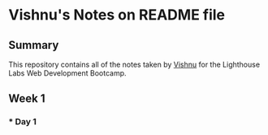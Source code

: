# Vishnu's Notes on README file

## Summary 

This repository contains all of the notes taken by [Vishnu](https://github.com/vishnuchen) for the Lighthouse Labs Web Development Bootcamp.

## Week 1
### * Day 1
